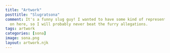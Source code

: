 ```yaml
---
title: "Artwork"
posttitle: "Slugratsona"
comment: It's a funny slug guy! I wanted to have some kind of representation of myself
  on here, so I will probably never beat the furry allegations.
tags: artwork
categories: [sona]
image: sona.png
layout: artwork.njk
---
```


